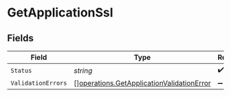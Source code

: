 # GetApplicationSsl


## Fields

| Field                                                                                                  | Type                                                                                                   | Required                                                                                               | Description                                                                                            |
| ------------------------------------------------------------------------------------------------------ | ------------------------------------------------------------------------------------------------------ | ------------------------------------------------------------------------------------------------------ | ------------------------------------------------------------------------------------------------------ |
| `Status`                                                                                               | *string*                                                                                               | :heavy_check_mark:                                                                                     | N/A                                                                                                    |
| `ValidationErrors`                                                                                     | [][operations.GetApplicationValidationError](../../models/operations/getapplicationvalidationerror.md) | :heavy_minus_sign:                                                                                     | N/A                                                                                                    |